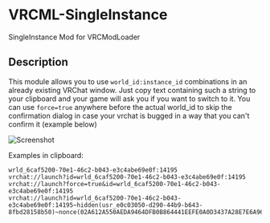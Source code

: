# VRCML-SingleInstance
SingleInstance Mod for VRCModLoader


## Description

This module allows you to use `world_id:instance_id` combinations in an already existing VRChat window.
Just copy text containing such a string to your clipboard and your game will ask you if you want to switch to it.
You can use `force=true` anywhere before the actual world_id to skip the confirmation dialog in case your vrchat is bugged in a way that you can't confirm it (example below)

![Screenshot](https://i.imgur.com/152DBMA.png)

Examples in clipboard:
```
wrld_6caf5200-70e1-46c2-b043-e3c4abe69e0f:14195
vrchat://launch?id=wrld_6caf5200-70e1-46c2-b043-e3c4abe69e0f:14195
vrchat://launch?force=true&id=wrld_6caf5200-70e1-46c2-b043-e3c4abe69e0f:14195
vrchat://launch?id=wrld_6caf5200-70e1-46c2-b043-e3c4abe69e0f:14195~hidden(usr_e0c03050-d290-44b9-b643-8fbd28158b50)~nonce(02A612A550AEDA9464DFB0B864441EEFE0A0D3437A28E7E6A9686B775F507718)
```
